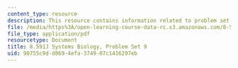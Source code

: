 ```yaml
---
content_type: resource
description: This resource contains information related to problem set 9.
file: /media/https%3A/open-learning-course-data-rc.s3.amazonaws.com/8-591j-systems-biology-fall-2014/90755c9dd0694efa374907c1416297eb_MIT8_591JF14_ProblemSet9.pdf
file_type: application/pdf
resourcetype: Document
title: 8.591J Systems Biology, Problem Set 9
uid: 90755c9d-d069-4efa-3749-07c1416297eb
---
```

